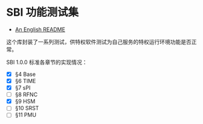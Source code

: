 ﻿# SBI 功能测试集

- [An English README](README_EN.md)

这个库封装了一系列测试，供特权软件测试为自己服务的特权运行环境功能是否正常。

SBI 1.0.0 标准各章节的实现情况：

- [x] §4  Base
- [x] §6  TIME
- [x] §7  sPI
- [ ] §8  RFNC
- [x] §9  HSM
- [ ] §10 SRST
- [ ] §11 PMU
